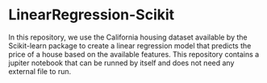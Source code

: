 # LinearRegression-Scikit
In this repository, we use the California housing dataset available by the Scikit-learn package to create a linear regression model that predicts the price of a house based on the available features.
This repository contains a jupiter notebook that can be runned by itself and does not need any external file to run. 

